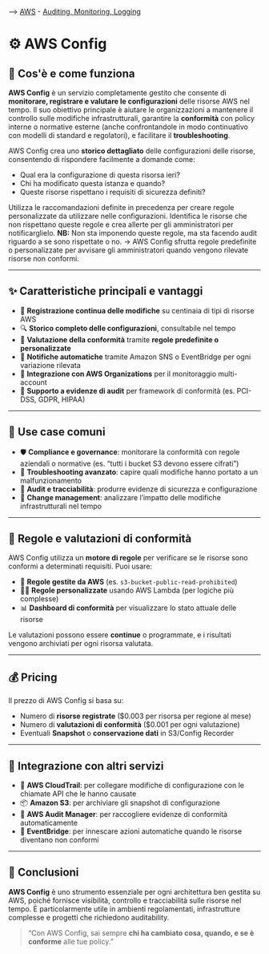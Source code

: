 --> [AWS](/00-Intro/AWS.md)  -  [Auditing, Monitoring, Logging](/08-Auditing-Monitoring-Logging/Auditing-Monitoring-Logging.md)
# ⚙️ AWS Config

## 📘 Cos'è e come funziona

**AWS Config** è un servizio completamente gestito che consente di **monitorare, registrare e valutare le configurazioni** delle risorse AWS nel tempo. 
Il suo obiettivo principale è aiutare le organizzazioni a mantenere il controllo sulle modifiche infrastrutturali, garantire la **conformità** con policy interne o normative esterne (anche confrontandole in modo continuativo con modelli di standard e regolatori), e facilitare il **troubleshooting**.

AWS Config crea uno **storico dettagliato** delle configurazioni delle risorse, consentendo di rispondere facilmente a domande come:
- Qual era la configurazione di questa risorsa ieri?
- Chi ha modificato questa istanza e quando?
- Queste risorse rispettano i requisiti di sicurezza definiti?

Utilizza le raccomandazioni definite in precedenza per creare regole personalizzate da utilizzare nelle configurazioni. Identifica le risorse che non rispettano queste regole e crea allerte per gli amministratori per notificarglielo.
**NB:** Non sta imponendo queste regole, ma sta facendo audit riguardo a se sono rispettate o no.
->  AWS Config sfrutta regole predefinite o personalizzate per avvisare gli amministratori quando vengono rilevate risorse non conformi.

---

## ✨ Caratteristiche principali e vantaggi

- 📜 **Registrazione continua delle modifiche** su centinaia di tipi di risorse AWS
- 🔍 **Storico completo delle configurazioni**, consultabile nel tempo
- 📏 **Valutazione della conformità** tramite **regole predefinite o personalizzate**
- 🔁 **Notifiche automatiche** tramite Amazon SNS o EventBridge per ogni variazione rilevata
- 🏢 **Integrazione con AWS Organizations** per il monitoraggio multi-account
- 🔐 **Supporto a evidenze di audit** per framework di conformità (es. PCI-DSS, GDPR, HIPAA)

---

## 🚀 Use case comuni

- 🛡️ **Compliance e governance**: monitorare la conformità con regole aziendali o normative (es. “tutti i bucket S3 devono essere cifrati”)
- 🧠 **Troubleshooting avanzato**: capire quali modifiche hanno portato a un malfunzionamento
- 📝 **Audit e tracciabilità**: produrre evidenze di sicurezza e configurazione
- 🔄 **Change management**: analizzare l’impatto delle modifiche infrastrutturali nel tempo

---

## 🔧 Regole e valutazioni di conformità

AWS Config utilizza un **motore di regole** per verificare se le risorse sono conformi a determinati requisiti. Puoi usare:

- 🧩 **Regole gestite da AWS** (es. `s3-bucket-public-read-prohibited`)
- 🧑‍💻 **Regole personalizzate** usando AWS Lambda (per logiche più complesse)
- 📊 **Dashboard di conformità** per visualizzare lo stato attuale delle risorse

Le valutazioni possono essere **continue** o programmate, e i risultati vengono archiviati per ogni risorsa valutata.

---

## 💰 Pricing

Il prezzo di AWS Config si basa su:

- Numero di **risorse registrate** ($0.003 per risorsa per regione al mese)
- Numero di **valutazioni di conformità** ($0.001 per ogni valutazione)
- Eventuali **Snapshot** o **conservazione dati** in S3/Config Recorder

---

## 🧰 Integrazione con altri servizi

- 🔄 **AWS CloudTrail**: per collegare modifiche di configurazione con le chiamate API che le hanno causate
- 📦 **Amazon S3**: per archiviare gli snapshot di configurazione
- 🧠 **AWS Audit Manager**: per raccogliere evidenze di conformità automaticamente
- 🧩 **EventBridge**: per innescare azioni automatiche quando le risorse diventano non conformi

---

## 📌 Conclusioni

**AWS Config** è uno strumento essenziale per ogni architettura ben gestita su AWS, poiché fornisce visibilità, controllo e tracciabilità sulle risorse nel tempo. È particolarmente utile in ambienti regolamentati, infrastrutture complesse e progetti che richiedono auditability.

> “Con AWS Config, sai sempre **chi ha cambiato cosa, quando, e se è conforme** alle tue policy.”
